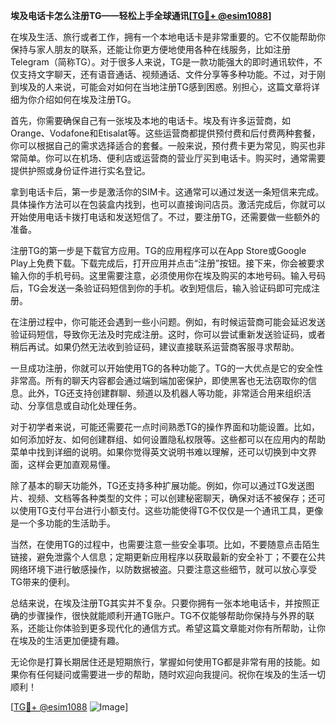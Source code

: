 **埃及电话卡怎么注册TG——轻松上手全球通讯[[TG💪+ @esim1088](https://t.me/s/esim1088)]**

在埃及生活、旅行或者工作，拥有一个本地电话卡是非常重要的。它不仅能帮助你保持与家人朋友的联系，还能让你更方便地使用各种在线服务，比如注册Telegram（简称TG）。对于很多人来说，TG是一款功能强大的即时通讯软件，不仅支持文字聊天，还有语音通话、视频通话、文件分享等多种功能。不过，对于刚到埃及的人来说，可能会对如何在当地注册TG感到困惑。别担心，这篇文章将详细为你介绍如何在埃及注册TG。

首先，你需要确保自己有一张埃及本地的电话卡。埃及有许多运营商，如Orange、Vodafone和Etisalat等。这些运营商都提供预付费和后付费两种套餐，你可以根据自己的需求选择适合的套餐。一般来说，预付费卡更为常见，购买也非常简单。你可以在机场、便利店或运营商的营业厅买到电话卡。购买时，通常需要提供护照或身份证件进行实名登记。

拿到电话卡后，第一步是激活你的SIM卡。这通常可以通过发送一条短信来完成。具体操作方法可以在包装盒内找到，也可以直接询问店员。激活完成后，你就可以开始使用电话卡拨打电话和发送短信了。不过，要注册TG，还需要做一些额外的准备。

注册TG的第一步是下载官方应用。TG的应用程序可以在App Store或Google Play上免费下载。下载完成后，打开应用并点击“注册”按钮。接下来，你会被要求输入你的手机号码。这里需要注意，必须使用你在埃及购买的本地号码。输入号码后，TG会发送一条验证码短信到你的手机。收到短信后，输入验证码即可完成注册。

在注册过程中，你可能还会遇到一些小问题。例如，有时候运营商可能会延迟发送验证码短信，导致你无法及时完成注册。这时，你可以尝试重新发送验证码，或者稍后再试。如果仍然无法收到验证码，建议直接联系运营商客服寻求帮助。

一旦成功注册，你就可以开始使用TG的各种功能了。TG的一大优点是它的安全性非常高。所有的聊天内容都会通过端到端加密保护，即使黑客也无法窃取你的信息。此外，TG还支持创建群聊、频道以及机器人等功能，非常适合用来组织活动、分享信息或自动化处理任务。

对于初学者来说，可能还需要花一点时间熟悉TG的操作界面和功能设置。比如，如何添加好友、如何创建群组、如何设置隐私权限等。这些都可以在应用内的帮助菜单中找到详细的说明。如果你觉得英文说明书难以理解，还可以切换到中文界面，这样会更加直观易懂。

除了基本的聊天功能外，TG还支持多种扩展功能。例如，你可以通过TG发送图片、视频、文档等各种类型的文件；可以创建秘密聊天，确保对话不被保存；还可以使用TG支付平台进行小额支付。这些功能使得TG不仅仅是一个通讯工具，更像是一个多功能的生活助手。

当然，在使用TG的过程中，也需要注意一些安全事项。比如，不要随意点击陌生链接，避免泄露个人信息；定期更新应用程序以获取最新的安全补丁；不要在公共网络环境下进行敏感操作，以防数据被盗。只要注意这些细节，就可以放心享受TG带来的便利。

总结来说，在埃及注册TG其实并不复杂。只要你拥有一张本地电话卡，并按照正确的步骤操作，很快就能顺利开通TG账户。TG不仅能够帮助你保持与外界的联系，还能让你体验到更多现代化的通信方式。希望这篇文章能对你有所帮助，让你在埃及的生活更加便捷有趣。

无论你是打算长期居住还是短期旅行，掌握如何使用TG都是非常有用的技能。如果你有任何疑问或需要进一步的帮助，随时欢迎向我提问。祝你在埃及的生活一切顺利！

[[TG💪+ @esim1088](https://t.me/s/esim1088) ![Image](https://i.postimg.cc/4NQfJmqS/Snipaste-2025-05-13-00-14-12.png)]
